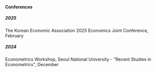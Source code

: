 

#### Conferences
##### 2025
The Korean Economic Association 2025 Economics Joint Conference, February

##### 2024
Econometrics Workshop, Seoul National University - "Recent Studies in Econometrics", December